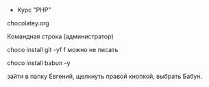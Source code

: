 * Курс "PHP"

chocolatey.org

Командная строка (администратор)

choco install git -yf  f можно не писать

choco install babun -y

зайти в папку Евгений, щелкнуть правой кнопкой, выбрать 
Бабун.